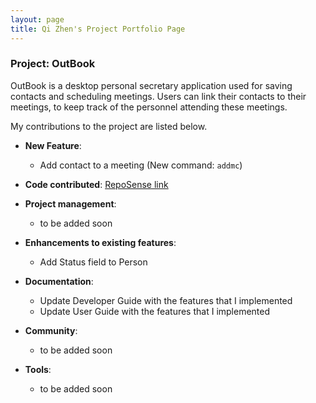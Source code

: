 ```yaml
---
layout: page
title: Qi Zhen's Project Portfolio Page
---
```


### Project: OutBook

OutBook is a desktop personal secretary application used for saving contacts and scheduling meetings. Users can link their contacts to their meetings, to keep track of the personnel attending these meetings.

My contributions to the project are listed below.

- **New Feature**: 
  - Add contact to a meeting (New command: `addmc`)

- **Code contributed**: [RepoSense link](https://nus-cs2103-ay2324s1.github.io/tp-dashboard/?search=qz1004&breakdown=true)

- **Project management**:

  - to be added soon

- **Enhancements to existing features**:
  - Add Status field to Person

- **Documentation**:
  - Update Developer Guide with the features that I implemented
  - Update User Guide with the features that I implemented

- **Community**:

  - to be added soon

- **Tools**:

  - to be added soon
